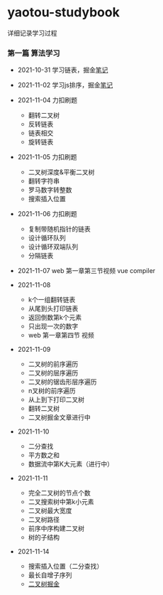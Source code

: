 # yaotou-studybook
详细记录学习过程
### 第一篇 算法学习
  - 2021-10-31
  学习链表，掘金[笔记](https://juejin.cn/post/7025191838483120159)
  
  - 2021-11-02
  学习js排序，掘金[笔记](https://juejin.cn/post/7026010608042508324/)

  - 2021-11-04 力扣刷题 
    - 翻转二叉树
    - 反转链表
    - 链表相交
    - 旋转链表

  - 2021-11-05 力扣刷题 
    - 二叉树深度&平衡二叉树
    - 翻转字符串
    - 罗马数字转整数
    - 搜索插入位置
  
  - 2021-11-06 力扣刷题 
    - 复制带随机指针的链表
    - 设计循环队列
    - 设计循环双端队列
    - 分隔链表
  - 2021-11-07 
    web 第一章第三节视频 vue compiler

  - 2021-11-08
    - k个一组翻转链表
    - 从尾到头打印链表
    - 返回倒数第k个元素
    - 只出现一次的数字
    - web 第一章第四节 视频

  - 2021-11-09
    - 二叉树的前序遍历
    - 二叉树的层序遍历
    - 二叉树的锯齿形层序遍历
    - n叉树的前序遍历
    - 从上到下打印二叉树
    - 翻转二叉树
    - 二叉树掘金文章进行中

  - 2021-11-10
    - 二分查找
    - 平方数之和
    - 数据流中第K大元素（进行中）

  - 2021-11-11
    - 完全二叉树的节点个数
    - 二叉搜索树中第k小元素
    - 二叉树最大宽度
    - 二叉树路径
    - 前序中序构建二叉树
    - 树的子结构

  - 2021-11-14
    - 搜索插入位置（二分查找）
    - 最长自增子序列
    - [二叉树掘金](https://juejin.cn/post/7030448257692073991)